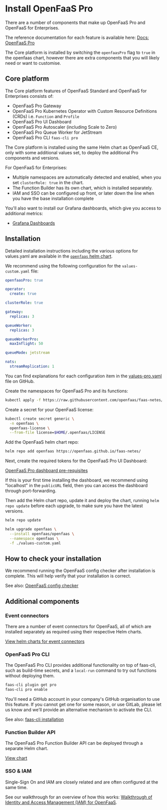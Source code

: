 # Install OpenFaaS Pro

There are a number of components that make up OpenFaaS Pro and OpenFaaS for Enterprises.

The reference documentation for each feature is available here: [Docs: OpenFaaS Pro](https://docs.openfaas.com/openfaas-pro/introduction/)

The Core platform is installed by switching the `openfaasPro` flag to `true` in the openfaas chart, however there are extra components that you will likely need or want to customise.

## Core platform

The Core platform features of OpenFaaS Standard and OpenFaaS for Enterprises consists of:

* OpenFaaS Pro Gateway
* OpenFaaS Pro Kubernetes Operator with Custom Resource Definitions (CRDs) i.e. `Function` and `Profile`
* OpenFaaS Pro UI Dashboard
* OpenFaaS Pro Autoscaler (including Scale to Zero)
* OpenFaaS Pro Queue Worker for JetStream
* OpenFaaS Pro CLI `faas-cli pro`

The Core platform is installed using the same Helm chart as OpenFaaS CE, only with some additional values set, to deploy the additional Pro components and versions.

For OpenFaaS for Enterprises:

* Multiple namespaces are automatically detected and enabled, when you set `clusterRole: true` in the chart.
* The Function Builder has its own chart, which is installed separately.
* IAM and SSO can be configured up front, or later down the line when you have the base installation complete

You'll also want to install our Grafana dashboards, which give you access to additional metrics:

* [Grafana Dashboards](https://github.com/openfaas/customers/tree/master/dashboards)

## Installation

Detailed installation instructions including the various options for values.yaml are available in the [`openfaas` helm chart](https://github.com/openfaas/faas-netes/tree/master/chart/openfaas).

We recommend using the following configuration for the `values-custom.yaml` file:

```yaml
openfaasPro: true

operator:
  create: true

clusterRole: true

gateway:
  replicas: 3

queueWorker:
  replicas: 3

queueWorkerPro:
  maxInflight: 50

queueMode: jetstream

nats:
  streamReplication: 1
```

You can find explanations for each configuration item in the [values-pro.yaml](https://github.com/openfaas/faas-netes/blob/master/chart/openfaas/values-pro.yaml) file on GitHub.

Create the namespaces for OpenFaaS Pro and its functions:

```sh
kubectl apply -f https://raw.githubusercontent.com/openfaas/faas-netes/master/namespaces.yml
```

Create a secret for your OpenFaaS license:

```sh
kubectl create secret generic \
  -n openfaas \
  openfaas-license \
  --from-file license=$HOME/.openfaas/LICENSE
```

Add the OpenFaaS helm chart repo:

```sh
helm repo add openfaas https://openfaas.github.io/faas-netes/
```

Next, create the required tokens for the OpenFaaS Pro UI Dashboard:

[OpenFaaS Pro dashboard pre-requisites](https://docs.openfaas.com/openfaas-pro/dashboard/#installation)

If this is your first time installing the dashboard, we recommend using "localhost" in the `publicURL` field, then you can access the dashboard through port-forwarding.

Then add the Helm chart repo, update it and deploy the chart, running `helm repo update` before each upgrade, to make sure you have the latest versions.

```sh
helm repo update

helm upgrade openfaas \
  --install openfaas/openfaas \
  --namespace openfaas \
  -f ./values-custom.yaml
```

## How to check your installation

We recommend running the OpenFaaS config checker after installation is complete. This will help verify that your installation is correct.

See also: [OpenFaaS config checker](https://github.com/openfaas/config-checker)

## Additional components

### Event connectors

There are a number of event connectors for OpenFaaS, all of which are installed separately as required using their respective Helm charts.

[View helm charts for event connectors](https://github.com/openfaas/faas-netes/tree/master/chart)

### OpenFaaS Pro CLI

The OpenFaaS Pro CLI provides additional functionality on top of faas-cli, such as build-time secrets, and a `local-run` command to try out functions without deploying them.

```bash
faas-cli plugin get pro
faas-cli pro enable
```

You'll need a GitHub account in your company's GitHub organisation to use this feature. If you cannot get one for some reason, or use GitLab, please let us know and we'll provide an alternative mechanism to activate the CLI.

See also: [faas-cli installation](/cli/install)

### Function Builder API

The OpenFaaS Pro Function Builder API can be deployed through a separate Helm chart.

[View chart](https://github.com/openfaas/faas-netes/tree/master/chart/pro-builder)

### SSO & IAM

Single-Sign On and IAM are closely related and are often configured at the same time.

See our walkthrough for an overview of how this works: [Walkthrough of Identity and Access Management (IAM) for OpenFaaS](https://www.openfaas.com/blog/walkthrough-iam-for-openfaas/).
